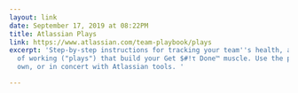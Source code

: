 ```yaml
---
layout: link
date: September 17, 2019 at 08:22PM
title: Atlassian Plays
link: https://www.atlassian.com/team-playbook/plays
excerpt: 'Step-by-step instructions for tracking your team''s health, and new ways
  of working ("plays") that build your Get $#!τ Done™ muscle. Use the plays on their
  own, or in concert with Atlassian tools. '

---
```


